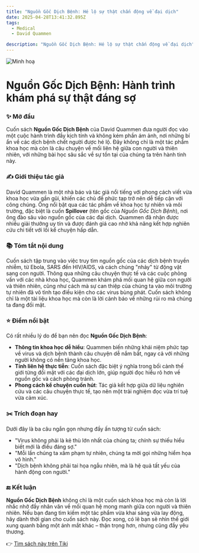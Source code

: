 ```yaml
---
title: "Nguồn Gốc Dịch Bệnh: Hé lộ sự thật chấn động về đại dịch"
date: 2025-04-28T13:41:32.895Z
tags:
  - Medical
  - David Quammen

description: "Nguồn Gốc Dịch Bệnh: Hé lộ sự thật chấn động về đại dịch"
---
```


![Minh hoạ](https://external-content.duckduckgo.com/iu/?u=https%3A%2F%2Fbizweb.dktcdn.net%2F100%2F180%2F408%2Fproducts%2Fnguoc-goc-dich-benh-02.jpg%3Fv%3D1614192711583&f=1&ipt=ad82b773eedecadb2a9b27c2c40561f75560ba96351552b0d3b616c119ce7247)

 # Nguồn Gốc Dịch Bệnh: Hành trình khám phá sự thật đáng sợ

### ✨ Mở đầu
Cuốn sách **Nguồn Gốc Dịch Bệnh** của David Quammen đưa người đọc vào một cuộc hành trình đầy kịch tính và không kém phần ám ảnh, nơi những bí ẩn về các dịch bệnh chết người được hé lộ. Đây không chỉ là một tác phẩm khoa học mà còn là câu chuyện về mối liên hệ giữa con người và thiên nhiên, với những bài học sâu sắc về sự tồn tại của chúng ta trên hành tinh này.

### ✍️ Giới thiệu tác giả
David Quammen là một nhà báo và tác giả nổi tiếng với phong cách viết vừa khoa học vừa gần gũi, khiến các chủ đề phức tạp trở nên dễ tiếp cận với công chúng. Ông nổi bật qua các tác phẩm về khoa học tự nhiên và môi trường, đặc biệt là cuốn **Spillover** (tên gốc của *Nguồn Gốc Dịch Bệnh*), nơi ông đào sâu vào nguồn gốc của các đại dịch. Quammen đã nhận được nhiều giải thưởng uy tín và được đánh giá cao nhờ khả năng kết hợp nghiên cứu chi tiết với lối kể chuyện hấp dẫn.

### 📚 Tóm tắt nội dung
Cuốn sách tập trung vào việc truy tìm nguồn gốc của các dịch bệnh truyền nhiễm, từ Ebola, SARS đến HIV/AIDS, và cách chúng "nhảy" từ động vật sang con người. Thông qua những câu chuyện thực tế và các cuộc phỏng vấn với các nhà khoa học, Quammen khám phá mối quan hệ giữa con người và thiên nhiên, cũng như cách mà sự can thiệp của chúng ta vào môi trường tự nhiên đã vô tình tạo điều kiện cho các virus bùng phát. Cuốn sách không chỉ là một tài liệu khoa học mà còn là lời cảnh báo về những rủi ro mà chúng ta đang đối mặt.

### ⭐ Điểm nổi bật
Có rất nhiều lý do để bạn nên đọc **Nguồn Gốc Dịch Bệnh**:
- **Thông tin khoa học dễ hiểu**: Quammen biến những khái niệm phức tạp về virus và dịch bệnh thành câu chuyện dễ nắm bắt, ngay cả với những người không có nền tảng khoa học.
- **Tính liên hệ thực tiễn**: Cuốn sách đặc biệt ý nghĩa trong bối cảnh thế giới từng đối mặt với các đại dịch lớn, giúp người đọc hiểu rõ hơn về nguồn gốc và cách phòng tránh.
- **Phong cách kể chuyện cuốn hút**: Tác giả kết hợp giữa dữ liệu nghiên cứu và các câu chuyện thực tế, tạo nên một trải nghiệm đọc vừa trí tuệ vừa cảm xúc.

### ✂️ Trích đoạn hay
Dưới đây là ba câu ngắn gọn nhưng đầy ấn tượng từ cuốn sách:
- "Virus không phải là kẻ thù lớn nhất của chúng ta; chính sự thiếu hiểu biết mới là điều đáng sợ."
- "Mỗi lần chúng ta xâm phạm tự nhiên, chúng ta mời gọi những hiểm họa vô hình."
- "Dịch bệnh không phải tai họa ngẫu nhiên, mà là hệ quả tất yếu của hành động con người."

### 🔚 Kết luận
**Nguồn Gốc Dịch Bệnh** không chỉ là một cuốn sách khoa học mà còn là lời nhắc nhở đầy nhân văn về mối quan hệ mong manh giữa con người và thiên nhiên. Nếu bạn đang tìm kiếm một tác phẩm vừa khai sáng vừa lay động, hãy dành thời gian cho cuốn sách này. Đọc xong, có lẽ bạn sẽ nhìn thế giới xung quanh bằng một ánh mắt khác – thận trọng hơn, nhưng cũng đầy yêu thương.

👉 [Tìm sách này trên Tiki](https://tiki.vn/search?q=Ngu%E1%BB%93n%20G%E1%BB%91c%20D%E1%BB%8Bch%20B%E1%BB%87nh)